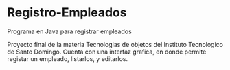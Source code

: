 # Registro-Empleados
Programa en Java para registrar empleados 

Proyecto final de la materia Tecnologias de objetos del Instituto Tecnologico de Santo Domingo.
Cuenta con una interfaz grafica, en donde permite registar un empleado, listarlos, y editarlos.
